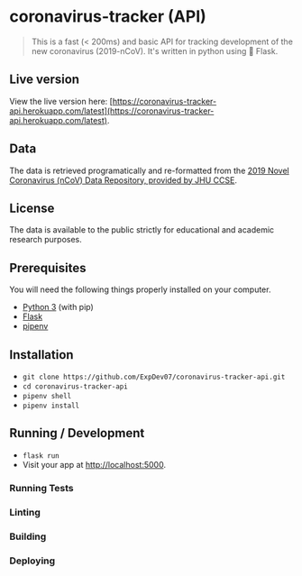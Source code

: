 # coronavirus-tracker (API)

> This is a fast (< 200ms) and basic API for tracking development of the new coronavirus (2019-nCoV). It's written in python using 🍼 Flask.

## Live version
View the live version here: [https://coronavirus-tracker-api.herokuapp.com/latest](https://coronavirus-tracker-api.herokuapp.com/latest).

## Data
The data is retrieved programatically and re-formatted from the [2019 Novel Coronavirus (nCoV) Data Repository, provided by JHU CCSE](https://github.com/CSSEGISandData/2019-nCoV).

## License
The data is available to the public strictly for educational and academic research purposes.

## Prerequisites

You will need the following things properly installed on your computer.

* [Python 3](https://www.python.org/downloads/) (with pip)
* [Flask](https://pypi.org/project/Flask/)
* [pipenv](https://pypi.org/project/pipenv/)

## Installation

* `git clone https://github.com/ExpDev07/coronavirus-tracker-api.git`
* `cd coronavirus-tracker-api`
* `pipenv shell`
* `pipenv install`

## Running / Development

* `flask run`
* Visit your app at [http://localhost:5000](http://localhost:5000).

### Running Tests

### Linting

### Building

### Deploying